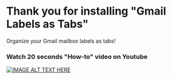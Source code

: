 # Thank you for installing "Gmail Labels as Tabs"

Organize your Gmail mailbox labels as tabs!

### Watch 20 seconds "How-to" video on Youtube

[![IMAGE ALT TEXT HERE](https://img.youtube.com/vi/XF5KXcwmlmo/0.jpg)](https://www.youtube.com/watch?v=XF5KXcwmlmo)
